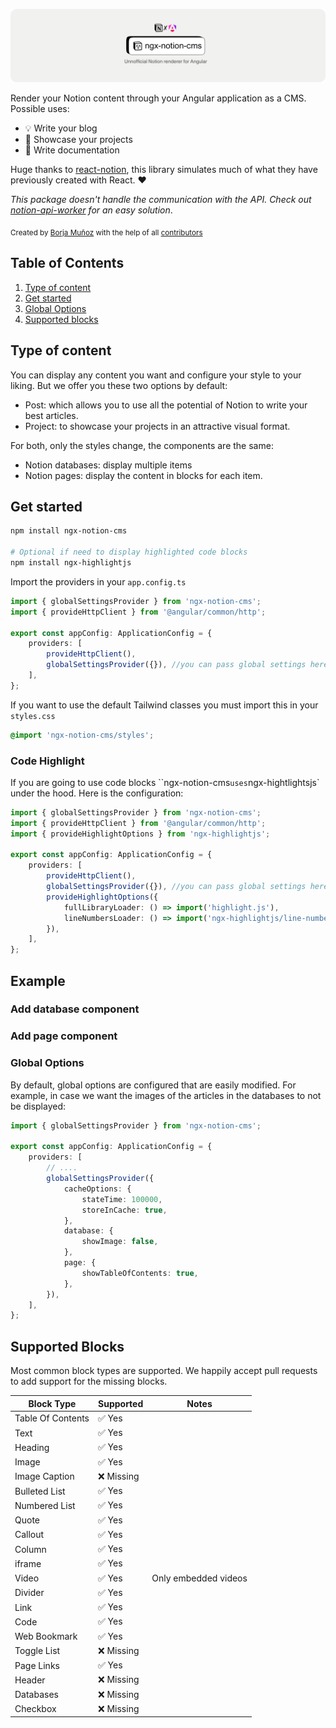 ![Alt text](public/ngx-notion-cms-rounded.png)

Render your Notion content through your Angular application as a CMS.
Possible uses:

-   💡 Write your blog
-   🚀 Showcase your projects
-   📄 Write documentation

Huge thanks to [react-notion](https://github.com/splitbee/react-notion), this library simulates much of what they have previously created with React. ❤️

_This package doesn't handle the communication with the API. Check out [notion-api-worker](https://github.com/splitbee/notion-api-worker) for an easy solution_.

<sub>Created by <a href="https://www.threads.net/@borjamrd">Borja Muñoz</a> with the help of all <a href="https://github.com/borjamrd/notion-workspace/graphs/contributors">contributors</a> </sub>

## Table of Contents

1.  [Type of content](#type-of-content)
2.  [Get started](#get-started)
3.  [Global Options](#aditional-options)
4.  [Supported blocks](#supported-blocks)

## Type of content

You can display any content you want and configure your style to your liking. But we offer you these two options by default:

-   Post: which allows you to use all the potential of Notion to write your best articles.
-   Project: to showcase your projects in an attractive visual format.

For both, only the styles change, the components are the same:

-   Notion databases: display multiple items
-   Notion pages: display the content in blocks for each item.

## Get started

```bash
npm install ngx-notion-cms

# Optional if need to display highlighted code blocks
npm install ngx-highlightjs
```

Import the providers in your `app.config.ts`

```typescript
import { globalSettingsProvider } from 'ngx-notion-cms';
import { provideHttpClient } from '@angular/common/http';

export const appConfig: ApplicationConfig = {
    providers: [
        provideHttpClient(),
        globalSettingsProvider({}), //you can pass global settings here,
    ],
};
```

If you want to use the default Tailwind classes you must import this in your `styles.css`

```css
@import 'ngx-notion-cms/styles';
```

### Code Highlight

If you are going to use code blocks ``ngx-notion-cms` uses `ngx-hightlightsjs` under the hood. Here is the configuration:

```typescript
import { globalSettingsProvider } from 'ngx-notion-cms';
import { provideHttpClient } from '@angular/common/http';
import { provideHighlightOptions } from 'ngx-highlightjs';

export const appConfig: ApplicationConfig = {
    providers: [
        provideHttpClient(),
        globalSettingsProvider({}), //you can pass global settings here,
        provideHighlightOptions({
            fullLibraryLoader: () => import('highlight.js'),
            lineNumbersLoader: () => import('ngx-highlightjs/line-numbers'),
        }),
    ],
};
```

## Example

### Add database component

### Add page component

### Global Options

By default, global options are configured that are easily modified. For example, in case we want the images of the articles in the databases to not be displayed:

```typescript
import { globalSettingsProvider } from 'ngx-notion-cms';

export const appConfig: ApplicationConfig = {
    providers: [
        // ....
        globalSettingsProvider({
            cacheOptions: {
                stateTime: 100000,
                storeInCache: true,
            },
            database: {
                showImage: false,
            },
            page: {
                showTableOfContents: true,
            },
        }),
    ],
};
```

## Supported Blocks

Most common block types are supported. We happily accept pull requests to add support for the missing blocks.

| Block Type        | Supported  | Notes                |
| ----------------- | ---------- | -------------------- |
| Table Of Contents | ✅ Yes     |
| Text              | ✅ Yes     |                      |
| Heading           | ✅ Yes     |                      |
| Image             | ✅ Yes     |                      |
| Image Caption     | ❌ Missing |                      |
| Bulleted List     | ✅ Yes     |                      |
| Numbered List     | ✅ Yes     |                      |
| Quote             | ✅ Yes     |                      |
| Callout           | ✅ Yes     |                      |
| Column            | ✅ Yes     |                      |
| iframe            | ✅ Yes     |                      |
| Video             | ✅ Yes     | Only embedded videos |
| Divider           | ✅ Yes     |                      |
| Link              | ✅ Yes     |                      |
| Code              | ✅ Yes     |                      |
| Web Bookmark      | ✅ Yes     |                      |
| Toggle List       | ❌ Missing |                      |
| Page Links        | ✅ Yes     |                      |
| Header            | ❌ Missing |                      |
| Databases         | ❌ Missing |
| Checkbox          | ❌ Missing |

